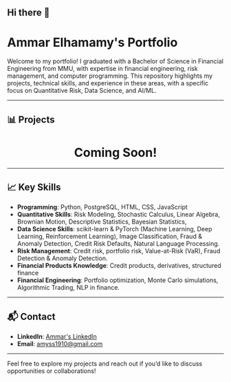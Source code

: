 ## Hi there 👋

# Ammar Elhamamy's Portfolio

Welcome to my portfolio! I graduated with a Bachelor of Science in Financial Engineering from MMU, with expertise in financial engineering, risk management, and computer programming. This repository highlights my projects, technical skills, and experience in these areas, with a specific focus on Quantitative Risk, Data Science, and AI/ML.

---

## 📊 Projects
<center><h1>Coming Soon!</h1></center>

---

## 📈 Key Skills

- **Programming**: Python, PostgreSQL, HTML, CSS, JavaScript 
- **Quantitative Skills**: Risk Modeling, Stochastic Calculus, Linear Algebra, Brownian Motion, Descriptive Statistics, Bayesian Statistics,
- **Data Science Skills**:  scikit-learn & PyTorch (Machine Learning, Deep Learning, Reinforcement Learning), Image Classification, Fraud & Anomaly Detection, Credit Risk Defaults, Natural Language Processing.
- **Risk Management**: Credit risk, portfolio risk, Value-at-Risk (VaR), Fraud Detection & Anomaly Detection.
- **Financial Products Knowledge**: Credit products, derivatives, structured finance
- **Financial Engineering**: Portfolio optimization, Monte Carlo simulations, Algorithmic Trading, NLP in finance.

---

## 📬 Contact

- **LinkedIn**: [Ammar's LinkedIn](https://www.linkedin.com/in/ammar-yasser-32928a205/)
- **Email**: amyss1910@gmail.com

---

Feel free to explore my projects and reach out if you’d like to discuss opportunities or collaborations!
